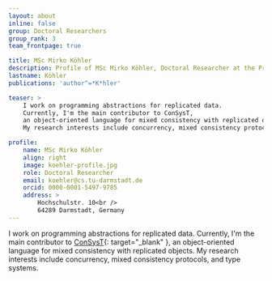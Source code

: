 ```yaml
---
layout: about
inline: false
group: Doctoral Researchers
group_rank: 3
team_frontpage: true

title: MSc Mirko Köhler
description: Profile of MSc Mirko Köhler, Doctoral Researcher at the Programming Group.
lastname: Köhler
publications: 'author^=*K*hler'

teaser: >
    I work on programming abstractions for replicated data.
    Currently, I'm the main contributor to ConSysT,
    an object-oriented language for mixed consistency with replicated objects.
    My research interests include concurrency, mixed consistency protocols, and type systems.

profile:
    name: MSc Mirko Köhler
    align: right
    image: koehler-profile.jpg
    role: Doctoral Researcher
    email: koehler@cs.tu-darmstadt.de
    orcid: 0000-0001-5497-9785
    address: >
        Hochschulstr. 10<br />
        64289 Darmstadt, Germany
---
```


I work on programming abstractions for replicated data.
Currently, I'm the main contributor to [ConSysT](https://consyst-project.github.io/){: target="_blank" },
an object-oriented language for mixed consistency with replicated objects.
My research interests include concurrency, mixed consistency protocols, and type systems.
